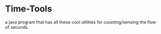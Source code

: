 # Time-Tools
a java program that has all these cool utilities for counting/sensing the flow of seconds. 
